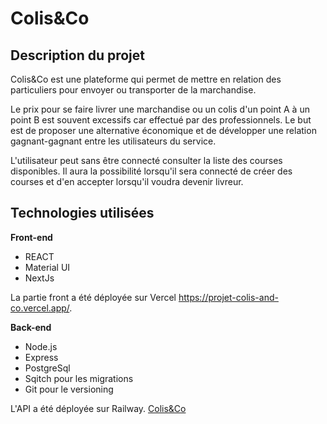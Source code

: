 # Colis&Co

## Description du projet
Colis&Co est une plateforme qui permet de mettre en relation des particuliers pour envoyer ou transporter de la marchandise.

Le prix pour se faire livrer une marchandise ou un colis d'un point A à un point B est souvent excessifs car effectué par des professionnels.
Le but est de proposer une alternative économique et de développer une relation gagnant-gagnant entre les utilisateurs du service.

L'utilisateur peut sans être connecté consulter la liste des courses disponibles.
Il aura la possibilité lorsqu'il sera connecté de créer des courses et d'en accepter lorsqu'il voudra devenir livreur.


## Technologies utilisées

**Front-end**

* REACT
* Material UI
* NextJs

La partie front a été déployée sur Vercel https://projet-colis-and-co.vercel.app/.

**Back-end**

* Node.js
* Express
* PostgreSql
* Sqitch pour les migrations
* Git pour le versioning

L'API a été déployée sur Railway. [Colis&Co](https://colis-and-co.up.railway.app/)



